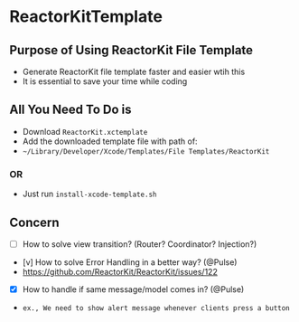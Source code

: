 # ReactorKitTemplate

## Purpose of Using ReactorKit File Template
- Generate ReactorKit file template faster and easier wtih this
- It is essential to save your time while coding

## All You Need To Do is 
- Download `ReactorKit.xctemplate`
- Add the downloaded template file with path of: 
- `~/Library/Developer/Xcode/Templates/File Templates/ReactorKit`

### OR 
- Just run `install-xcode-template.sh`

## Concern
- [ ] How to solve view transition? (Router? Coordinator? Injection?)
- [v] How to solve Error Handling in a better way? (@Pulse)
- https://github.com/ReactorKit/ReactorKit/issues/122
- [x] How to handle if same message/model comes in? (@Pulse)
- `ex., We need to show alert message whenever clients press a button`
